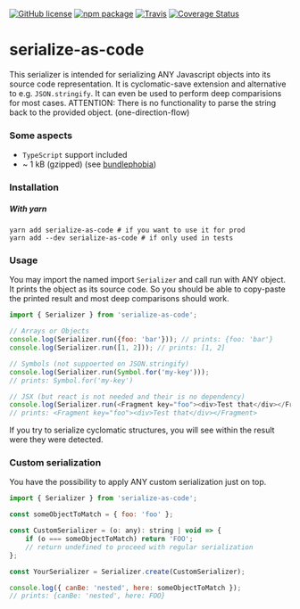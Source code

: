 [![GitHub license][license-image]][license-url]
[![npm package][npm-image]][npm-url] 
[![Travis][build-image]][build-url]
[![Coverage Status][coveralls-image]][coveralls-url]

# serialize-as-code

This serializer is intended for serializing ANY Javascript objects into
its source code representation. It is cyclomatic-save extension and alternative
to e.g. `JSON.stringify`. It can even be used to perform deep comparisions
for most cases. ATTENTION: There is no functionality to parse the string back
to the provided object. (one-direction-flow)

### Some aspects
- `TypeScript` support included
- ~ 1 kB (gzipped) (see [bundlephobia](https://bundlephobia.com/result?p=serialize-as-code))

### Installation
##### With yarn
```
yarn add serialize-as-code # if you want to use it for prod
yarn add --dev serialize-as-code # if only used in tests
```

### Usage
You may import the named import `Serializer` and call run with ANY object.
It prints the object as its source code. So you should be able to copy-paste
the printed result and most deep comparisons should work.
```js
import { Serializer } from 'serialize-as-code';

// Arrays or Objects
console.log(Serializer.run({foo: 'bar'})); // prints: {foo: 'bar'}
console.log(Serializer.run([1, 2])); // prints: [1, 2]

// Symbols (not suppoerted on JSON.stringify)
console.log(Serializer.run(Symbol.for('my-key')));
// prints: Symbol.for('my-key')

// JSX (but react is not needed and their is no dependency)
console.log(Serializer.run(<Fragment key="foo"><div>Test that</div></Fragment>));
// prints: <Fragment key="foo"><div>Test that</div></Fragment>
```
If you try to serialize cyclomatic structures, you will see within the result
were they were detected.

### Custom serialization
You have the possibility to apply ANY custom serialization just on top.
```js
import { Serializer } from 'serialize-as-code';

const someObjectToMatch = { foo: 'foo' };

const CustomSerializer = (o: any): string | void => {
    if (o === someObjectToMatch) return 'FOO';
    // return undefined to proceed with regular serialization
};

const YourSerializer = Serializer.create(CustomSerializer);

console.log({ canBe: 'nested', here: someObjectToMatch });
// prints: {canBe: 'nested', here: FOO}
```

  
[license-image]: https://img.shields.io/badge/license-MIT-blue.svg
[license-url]: https://github.com/fdc-viktor-luft/form4react/blob/master/LICENSE
[build-image]: https://img.shields.io/travis/fdc-viktor-luft/serialize-as-code/master.svg?style=flat-square
[build-url]: https://app.travis-ci.com/github/fdc-viktor-luft/serialize-as-code
[npm-image]: https://img.shields.io/npm/v/serialize-as-code.svg?style=flat-square
[npm-url]: https://www.npmjs.org/package/serialize-as-code
[coveralls-image]: https://coveralls.io/repos/github/fdc-viktor-luft/serialize-as-code/badge.svg?branch=master
[coveralls-url]: https://coveralls.io/github/fdc-viktor-luft/serialize-as-code?branch=master
